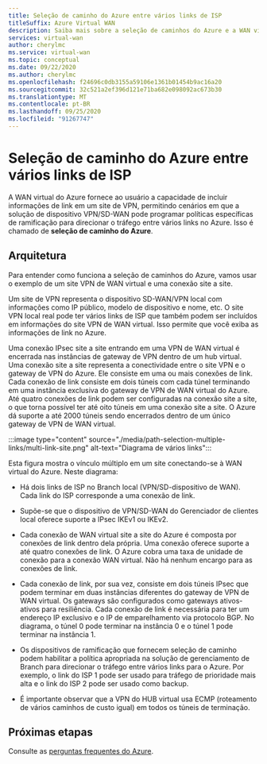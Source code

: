 ```yaml
---
title: Seleção de caminho do Azure entre vários links de ISP
titleSuffix: Azure Virtual WAN
description: Saiba mais sobre a seleção de caminhos do Azure e a WAN virtual
services: virtual-wan
author: cherylmc
ms.service: virtual-wan
ms.topic: conceptual
ms.date: 09/22/2020
ms.author: cherylmc
ms.openlocfilehash: f24696c0db3155a59106e1361b01454b9ac16a20
ms.sourcegitcommit: 32c521a2ef396d121e71ba682e098092ac673b30
ms.translationtype: MT
ms.contentlocale: pt-BR
ms.lasthandoff: 09/25/2020
ms.locfileid: "91267747"
---
```

# <a name="azure-path-selection-across-multiple-isp-links"></a>Seleção de caminho do Azure entre vários links de ISP

A WAN virtual do Azure fornece ao usuário a capacidade de incluir informações de link em um site de VPN, permitindo cenários em que a solução de dispositivo VPN/SD-WAN pode programar políticas específicas de ramificação para direcionar o tráfego entre vários links no Azure. Isso é chamado de **seleção de caminho do Azure**.

## <a name="architecture"></a>Arquitetura

Para entender como funciona a seleção de caminhos do Azure, vamos usar o exemplo de um site VPN de WAN virtual e uma conexão site a site.

Um site de VPN representa o dispositivo SD-WAN/VPN local com informações como IP público, modelo de dispositivo e nome, etc. O site VPN local real pode ter vários links de ISP que também podem ser incluídos em informações do site VPN de WAN virtual. Isso permite que você exiba as informações de link no Azure.

Uma conexão IPsec site a site entrando em uma VPN de WAN virtual é encerrada nas instâncias de gateway de VPN dentro de um hub virtual. Uma conexão site a site representa a conectividade entre o site VPN e o gateway de VPN do Azure. Ele consiste em uma ou mais conexões de link. Cada conexão de link consiste em dois túneis com cada túnel terminando em uma instância exclusiva do gateway de VPN de WAN virtual do Azure. Até quatro conexões de link podem ser configuradas na conexão site a site, o que torna possível ter até oito túneis em uma conexão site a site. O Azure dá suporte a até 2000 túneis sendo encerrados dentro de um único gateway de VPN de WAN virtual.

:::image type="content" source="./media/path-selection-multiple-links/multi-link-site.png" alt-text="Diagrama de vários links":::

Esta figura mostra o vínculo múltiplo em um site conectando-se à WAN virtual do Azure. Neste diagrama:

* Há dois links de ISP no Branch local (VPN/SD-dispositivo de WAN). Cada link do ISP corresponde a uma conexão de link.

* Supõe-se que o dispositivo de VPN/SD-WAN do Gerenciador de clientes local oferece suporte a IPsec IKEv1 ou IKEv2.

* Cada conexão de WAN virtual site a site do Azure é composta por conexões de link dentro dela própria. Uma conexão oferece suporte a até quatro conexões de link. O Azure cobra uma taxa de unidade de conexão para a conexão WAN virtual. Não há nenhum encargo para as conexões de link.

* Cada conexão de link, por sua vez, consiste em dois túneis IPsec que podem terminar em duas instâncias diferentes do gateway de VPN de WAN virtual. Os gateways são configurados como gateways ativos-ativos para resiliência. Cada conexão de link é necessária para ter um endereço IP exclusivo e o IP de emparelhamento via protocolo BGP. No diagrama, o túnel 0 pode terminar na instância 0 e o túnel 1 pode terminar na instância 1.

* Os dispositivos de ramificação que fornecem seleção de caminho podem habilitar a política apropriada na solução de gerenciamento de Branch para direcionar o tráfego entre vários links para o Azure. Por exemplo, o link do ISP 1 pode ser usado para tráfego de prioridade mais alta e o link do ISP 2 pode ser usado como backup.

* É importante observar que a VPN do HUB virtual usa ECMP (roteamento de vários caminhos de custo igual) em todos os túneis de terminação.

## <a name="next-steps"></a>Próximas etapas

Consulte as [perguntas frequentes do Azure](virtual-wan-faq.md).